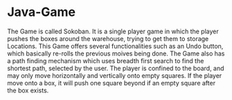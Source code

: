 # Java-Game

The Game is called Sokoban. It is a single player game in which the player pushes the boxes around the warehouse, trying to get them to storage 
Locations. This Game offers several functionalities such as an Undo button, which basically re-rolls the previous moives being done. 
The Game also has a path finding mechanism which uses breadth first search to find the shortest path, selected by the user. 
The player is confined to the board, and may only move horizontally and vertically onto empty squares. If the player move onto a box, it will push 
one square beyond if an empty square after the box exists. 
